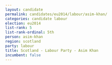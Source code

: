 ```yaml
---
layout: candidate
permalink: candidates/eu2014/labour/asim-khan/
categories: candidate labour
election: eu2014
list-rank: 5
list-rank-ordinal: 5th
person: asim-khan
region: scotland
party: labour
title: Scotland - Labour Party - Asim Khan
incumbent: false
---
```

